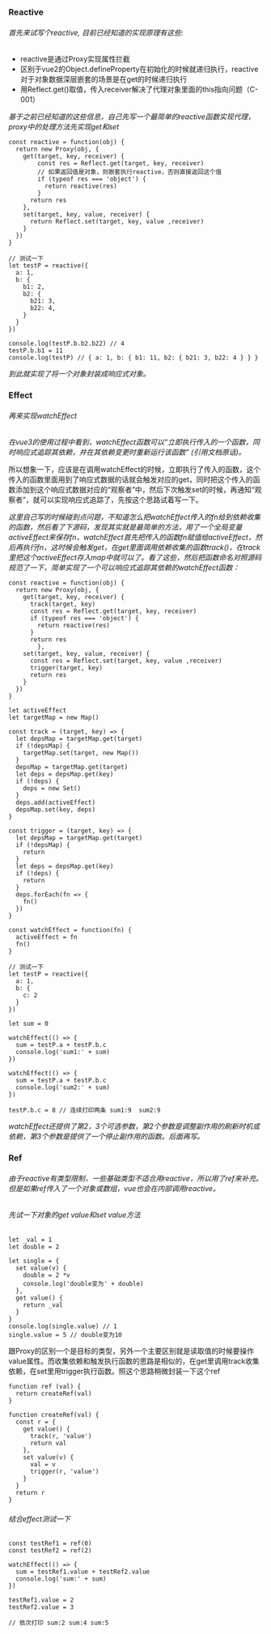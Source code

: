 ### Reactive

###### 首先来试写个reactive, 目前已经知道的实现原理有这些:

+ reactive是通过Proxy实现属性拦截
+ 区别于vue2的Object.defineProperty在初始化的时候就递归执行，reactive对于对象数据深层嵌套的场景是在get的时候递归执行
+ 用Reflect.get()取值，传入receiver解决了代理对象里面的this指向问题（C-001）
  
*基于之前已经知道的这些信息，自己先写一个最简单的reactive函数实现代理，proxy中的处理方法先实现get和set*

```
const reactive = function(obj) {
  return new Proxy(obj, {
    get(target, key, receiver) {
        const res = Reflect.get(target, key, receiver)
        // 如果返回值是对象，则嵌套执行reactive，否则直接返回这个值
        if (typeof res === 'object') {
          return reactive(res)
        }
      return res
    },
    set(target, key, value, receiver) {
      return Reflect.set(target, key, value ,receiver)
    }
  })
}

// 测试一下
let testP = reactive({
  a: 1,
  b: {
    b1: 2,
    b2: {
      b21: 3,
      b22: 4,
    }
  }
})

console.log(testP.b.b2.b22) // 4
testP.b.b1 = 11
console.log(testP) // { a: 1, b: { b1: 11, b2: { b21: 3, b22: 4 } } }

```

*到此就实现了将一个对象封装成响应式对象。*

### Effect
###### 再来实现watchEffect

*在vue3的使用过程中看到，watchEffect函数可以“立即执行传入的一个函数，同时响应式追踪其依赖，并在其依赖变更时重新运行该函数” (引用文档原话)。*

所以想象一下，应该是在调用watchEffect的时候，立即执行了传入的函数，这个传入的函数里面用到了响应式数据的话就会触发对应的get，同时把这个传入的函数添加到这个响应式数据对应的“观察者”中，然后下次触发set的时候，再通知“观察者”，就可以实现响应式追踪了，先按这个思路试着写一下。


*这里自己写的时候碰到点问题，不知道怎么把watchEffect传入的fn给到依赖收集的函数，然后看了下源码，发现其实就是最简单的方法，用了一个全局变量activeEffect来保存fn，watchEffect首先把传入的函数fn赋值给activeEffect，然后再执行fn，这时候会触发get，在get里面调用依赖收集的函数track()，在track里把这个activeEffect存入map中就可以了。看了这些，然后把函数命名对照源码规范了一下，简单实现了一个可以响应式追踪其依赖的watchEffect函数：*

```
const reactive = function(obj) {
  return new Proxy(obj, {
    get(target, key, receiver) {
      track(target, key)
      const res = Reflect.get(target, key, receiver)
      if (typeof res === 'object') {
        return reactive(res)
      }
      return res
		},
    set(target, key, value, receiver) {
      const res = Reflect.set(target, key, value ,receiver)
      trigger(target, key)
      return res
    }
  })
}

let activeEffect
let targetMap = new Map()

const track = (target, key) => {
  let depsMap = targetMap.get(target)
  if (!depsMap) {
    targetMap.set(target, new Map())
  }
  depsMap = targetMap.get(target)
  let deps = depsMap.get(key)
  if (!deps) {
    deps = new Set()
  } 
  deps.add(activeEffect)
  depsMap.set(key, deps)
}

const trigger = (target, key) => {
  let depsMap = targetMap.get(target)
  if (!depsMap) {
    return
  }
  let deps = depsMap.get(key)
  if (!deps) {
    return
  }
  deps.forEach(fn => {
    fn()
  })
}

const watchEffect = function(fn) {
  activeEffect = fn
  fn()
}

// 测试一下
let testP = reactive({
  a: 1,
  b: {
    c: 2
  }
})

let sum = 0

watchEffect(() => {
  sum = testP.a + testP.b.c
  console.log('sum1:' + sum)
})

watchEffect(() => {
  sum = testP.a + testP.b.c
  console.log('sum2:' + sum)
})

testP.b.c = 8 // 连续打印两条 sum1:9  sum2:9
```

*watchEffect还提供了第2，3个可选参数，第2个参数是调整副作用的刷新时机或依赖，第3个参数是提供了一个停止副作用的函数。后面再写。*

### Ref

###### 由于reactive有类型限制，一些基础类型不适合用reactive，所以用了ref来补充。但是如果ref传入了一个对象或数组，vue也会在内部调用reactive。
###### 先试一下对象的get value和set value方法

```
let _val = 1
let double = 2

let single = {
  set value(v) {
    double = 2 *v
    console.log('double变为' + double)
  },
  get value() {
    return _val
  }
}
console.log(single.value) // 1
single.value = 5 // double变为10

```

跟Proxy的区别一个是目标的类型，另外一个主要区别就是读取值的时候要操作value属性。而收集依赖和触发执行函数的思路是相似的，在get里调用track收集依赖，在set里用trigger执行函数。照这个思路稍微封装一下这个ref

```
function ref (val) {
  return createRef(val)
}

function createRef(val) {
  const r = {
    get value() {
      track(r, 'value')
      return val
    },
    set value(v) {
      val = v
      trigger(r, 'value')
    }
  }
  return r
}

```

###### 结合effect测试一下
```
const testRef1 = ref(0)
const testRef2 = ref(2)

watchEffect(() => {
  sum = testRef1.value + testRef2.value
  console.log('sum:' + sum)
})

testRef1.value = 2
testRef2.value = 3

// 依次打印 sum:2 sum:4 sum:5
```
